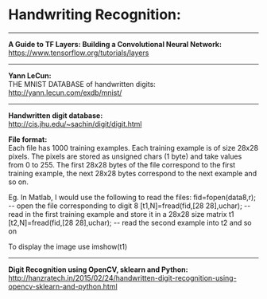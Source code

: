 
# Handwriting Recognition:

-------------------------------------------------------------------------
**A Guide to TF Layers: Building a Convolutional Neural Network:**  
https://www.tensorflow.org/tutorials/layers

-------------------------------------------------------------------------
**Yann LeCun:**  
THE MNIST DATABASE of handwritten digits:
http://yann.lecun.com/exdb/mnist/

-------------------------------------------------------------------------
**Handwritten digit database:**  
http://cis.jhu.edu/~sachin/digit/digit.html

**File format:**  
Each file has 1000 training examples. Each training example is of 
size 28x28 pixels. The pixels are stored as unsigned chars (1 byte) 
and take values from 0 to 255. The first 28x28 bytes of the file 
correspond to the first training example, 
the next 28x28 bytes correspond to the next example and so on.

Eg. In Matlab, I would use the following to read the files:
fid=fopen(data8,r);			-- open the file corresponding to digit 8
[t1,N]=fread(fid,[28 28],uchar); 	-- read in the first training example and store it in a 28x28 size matrix t1
[t2,N]=fread(fid,[28 28],uchar); 	-- read the second example into t2 and so on

To display the image use imshow(t1)

-------------------------------------------------------------------------

**Digit Recognition using OpenCV, sklearn and Python:**  
http://hanzratech.in/2015/02/24/handwritten-digit-recognition-using-opencv-sklearn-and-python.html


